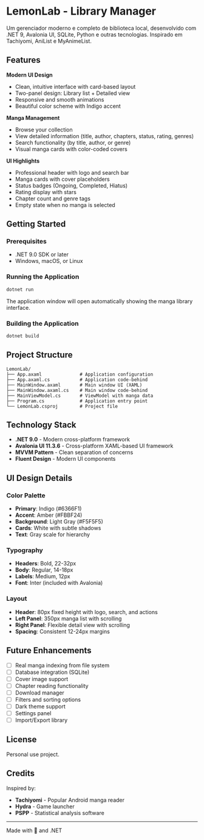 # LemonLab - Library Manager

Um gerenciador moderno e completo de biblioteca local, desenvolvido com .NET 9, Avalonia UI, SQLite, Python e outras tecnologias. Inspirado em Tachiyomi, AniList e MyAnimeList.

## Features

 **Modern UI Design**
- Clean, intuitive interface with card-based layout
- Two-panel design: Library list + Detailed view
- Responsive and smooth animations
- Beautiful color scheme with Indigo accent

 **Manga Management**
- Browse your collection
- View detailed information (title, author, chapters, status, rating, genres)
- Search functionality (by title, author, or genre)
- Visual manga cards with color-coded covers

 **UI Highlights**
- Professional header with logo and search bar
- Manga cards with cover placeholders
- Status badges (Ongoing, Completed, Hiatus)
- Rating display with stars
- Chapter count and genre tags
- Empty state when no manga is selected

## Getting Started

### Prerequisites
- .NET 9.0 SDK or later
- Windows, macOS, or Linux

### Running the Application

```bash
dotnet run
```

The application window will open automatically showing the manga library interface.

### Building the Application

```bash
dotnet build
```

## Project Structure

```
LemonLab/
├── App.axaml              # Application configuration
├── App.axaml.cs           # Application code-behind
├── MainWindow.axaml       # Main window UI (XAML)
├── MainWindow.axaml.cs    # Main window code-behind
├── MainViewModel.cs       # ViewModel with manga data
├── Program.cs             # Application entry point
└── LemonLab.csproj        # Project file
```

## Technology Stack

- **.NET 9.0** - Modern cross-platform framework
- **Avalonia UI 11.3.6** - Cross-platform XAML-based UI framework
- **MVVM Pattern** - Clean separation of concerns
- **Fluent Design** - Modern UI components

## UI Design Details

### Color Palette
- **Primary**: Indigo (#6366F1)
- **Accent**: Amber (#FBBF24)
- **Background**: Light Gray (#F5F5F5)
- **Cards**: White with subtle shadows
- **Text**: Gray scale for hierarchy

### Typography
- **Headers**: Bold, 22-32px
- **Body**: Regular, 14-18px
- **Labels**: Medium, 12px
- **Font**: Inter (included with Avalonia)

### Layout
- **Header**: 80px fixed height with logo, search, and actions
- **Left Panel**: 350px manga list with scrolling
- **Right Panel**: Flexible detail view with scrolling
- **Spacing**: Consistent 12-24px margins

## Future Enhancements

- [ ] Real manga indexing from file system
- [ ] Database integration (SQLite)
- [ ] Cover image support
- [ ] Chapter reading functionality
- [ ] Download manager
- [ ] Filters and sorting options
- [ ] Dark theme support
- [ ] Settings panel
- [ ] Import/Export library

## License

Personal use project.

## Credits

Inspired by:
- **Tachiyomi** - Popular Android manga reader
- **Hydra** - Game launcher
- **PSPP** - Statistical analysis software

---

Made with 🍋 and .NET

